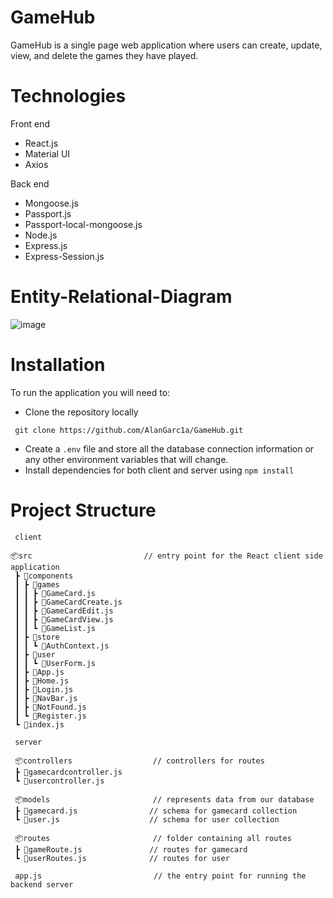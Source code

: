 # GameHub

GameHub is a single page web application where users can create, update, view, and delete the games they have played.

# Technologies

Front end
 * React.js
 * Material UI
 * Axios

Back end
 * Mongoose.js
 * Passport.js 
 * Passport-local-mongoose.js
 * Node.js
 * Express.js
 * Express-Session.js

# Entity-Relational-Diagram

![image](https://user-images.githubusercontent.com/32556354/133911936-958baa8a-e6af-4f1c-b92b-76ecd6740a7d.png)

# Installation

To run the application you will need to:

* Clone the repository locally

```
 git clone https://github.com/AlanGarc1a/GameHub.git
```

* Create a ``` .env ``` file and store all the database connection information or any other environment variables that will change.
* Install dependencies for both client and server using ``` npm install ```

# Project Structure

```
 client 

📦src                         // entry point for the React client side application
 ┣ 📂components
 ┃ ┣ 📂games
 ┃ ┃ ┣ 📜GameCard.js
 ┃ ┃ ┣ 📜GameCardCreate.js
 ┃ ┃ ┣ 📜GameCardEdit.js
 ┃ ┃ ┣ 📜GameCardView.js
 ┃ ┃ ┗ 📜GameList.js
 ┃ ┣ 📂store
 ┃ ┃ ┗ 📜AuthContext.js
 ┃ ┣ 📂user
 ┃ ┃ ┗ 📜UserForm.js
 ┃ ┣ 📜App.js
 ┃ ┣ 📜Home.js
 ┃ ┣ 📜Login.js
 ┃ ┣ 📜NavBar.js
 ┃ ┣ 📜NotFound.js
 ┃ ┗ 📜Register.js
 ┗ 📜index.js

 server

 📦controllers                  // controllers for routes
 ┣ 📜gamecardcontroller.js
 ┗ 📜usercontroller.js

 📦models                       // represents data from our database
 ┣ 📜gamecard.js                // schema for gamecard collection
 ┗ 📜user.js                    // schema for user collection

 📦routes                       // folder containing all routes
 ┣ 📜gameRoute.js               // routes for gamecard
 ┗ 📜userRoutes.js              // routes for user

 app.js                         // the entry point for running the backend server

```